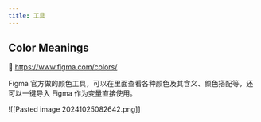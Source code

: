 ```yaml
---
title: 工具
---
```

## Color Meanings

🔗 https://www.figma.com/colors/

Figma 官方做的颜色工具，可以在里面查看各种颜色及其含义、颜色搭配等，还可以一键导入 Figma 作为变量直接使用。

![[Pasted image 20241025082642.png]]
